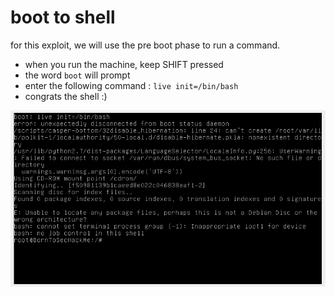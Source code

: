 # boot to shell 
for this exploit, we will use the pre boot phase to run a command.
- when you run the machine, keep SHIFT pressed
- the word `boot` will prompt
- enter the following command : `live init=/bin/bash`
- congrats the shell :)

![vm screenshot](../img/bootRootShell.png)